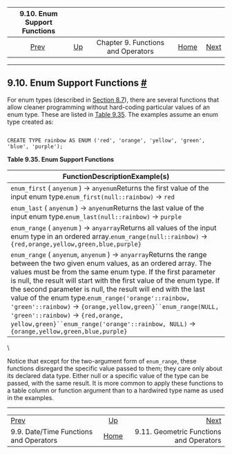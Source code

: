 <!--?xml version="1.0" encoding="UTF-8" standalone="no"?-->

|                        9.10. Enum Support Functions                       |                                                           |                                    |                                                       |                                                                            |
| :-----------------------------------------------------------------------: | :-------------------------------------------------------- | :--------------------------------: | ----------------------------------------------------: | -------------------------------------------------------------------------: |
| [Prev](functions-datetime.html "9.9. Date/Time Functions and Operators")  | [Up](functions.html "Chapter 9. Functions and Operators") | Chapter 9. Functions and Operators | [Home](index.html "PostgreSQL 17devel Documentation") |  [Next](functions-geometry.html "9.11. Geometric Functions and Operators") |

***

## 9.10. Enum Support Functions [#](#FUNCTIONS-ENUM)

For enum types (described in [Section 8.7](datatype-enum.html "8.7. Enumerated Types")), there are several functions that allow cleaner programming without hard-coding particular values of an enum type. These are listed in [Table 9.35](functions-enum.html#FUNCTIONS-ENUM-TABLE "Table 9.35. Enum Support Functions"). The examples assume an enum type created as:

```

CREATE TYPE rainbow AS ENUM ('red', 'orange', 'yellow', 'green', 'blue', 'purple');
```

**Table 9.35. Enum Support Functions**

| FunctionDescriptionExample(s)                                                                                                                                                                                                                                                                                                                                                                                                                                                                                                                                                             |
| ----------------------------------------------------------------------------------------------------------------------------------------------------------------------------------------------------------------------------------------------------------------------------------------------------------------------------------------------------------------------------------------------------------------------------------------------------------------------------------------------------------------------------------------------------------------------------------------- |
| []()`enum_first` ( `anyenum` ) → `anyenum`Returns the first value of the input enum type.`enum_first(null::rainbow)` → `red`                                                                                                                                                                                                                                                                                                                                                                                                                                                              |
| []()`enum_last` ( `anyenum` ) → `anyenum`Returns the last value of the input enum type.`enum_last(null::rainbow)` → `purple`                                                                                                                                                                                                                                                                                                                                                                                                                                                              |
| []()`enum_range` ( `anyenum` ) → `anyarray`Returns all values of the input enum type in an ordered array.`enum_range(null::rainbow)` → `{red,orange,yellow,​green,blue,purple}`                                                                                                                                                                                                                                                                                                                                                                                                           |
| `enum_range` ( `anyenum`, `anyenum` ) → `anyarray`Returns the range between the two given enum values, as an ordered array. The values must be from the same enum type. If the first parameter is null, the result will start with the first value of the enum type. If the second parameter is null, the result will end with the last value of the enum type.`enum_range('orange'::rainbow, 'green'::rainbow)` → `{orange,yellow,green}``enum_range(NULL, 'green'::rainbow)` → `{red,orange,​yellow,green}``enum_range('orange'::rainbow, NULL)` → `{orange,yellow,green,​blue,purple}` |

\


Notice that except for the two-argument form of `enum_range`, these functions disregard the specific value passed to them; they care only about its declared data type. Either null or a specific value of the type can be passed, with the same result. It is more common to apply these functions to a table column or function argument than to a hardwired type name as used in the examples.

***

|                                                                           |                                                           |                                                                            |
| :------------------------------------------------------------------------ | :-------------------------------------------------------: | -------------------------------------------------------------------------: |
| [Prev](functions-datetime.html "9.9. Date/Time Functions and Operators")  | [Up](functions.html "Chapter 9. Functions and Operators") |  [Next](functions-geometry.html "9.11. Geometric Functions and Operators") |
| 9.9. Date/Time Functions and Operators                                    |   [Home](index.html "PostgreSQL 17devel Documentation")   |                                    9.11. Geometric Functions and Operators |
